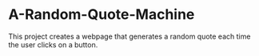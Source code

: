 # A-Random-Quote-Machine

This project creates a webpage that generates a random quote each time the user clicks on a button.
